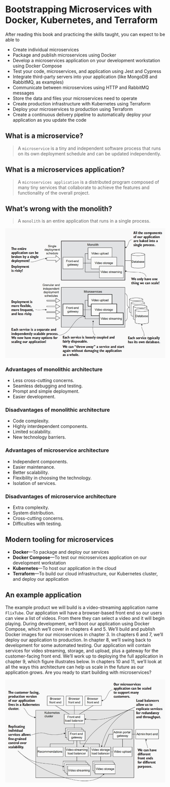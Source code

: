# Bootstrapping Microservices with Docker, Kubernetes, and Terraform
After reading this book and practicing the skills taught, you
can expect to be able to
- Create individual microservices
- Package and publish microservices using Docker
- Develop a microservices application on your development workstation using
Docker Compose
- Test your code, microservices, and application using Jest and Cypress
- Integrate third-party servers into your application (like MongoDB and RabbitMQ,
as examples)
- Communicate between microservices using HTTP and RabbitMQ messages
- Store the data and files your microservices need to operate
- Create production infrastructure with Kubernetes using Terraform
- Deploy your microservices to production using Terraform
- Create a continuous delivery pipeline to automatically deploy your application
as you update the code

## What is a microservice?

> A `microservice` is a tiny and independent software process that runs
on its own deployment schedule and can be updated independently.

##  What is a microservices application?

> A `microservices application` is a distributed program composed of
many tiny services that collaborate to achieve the features and functionality of
the overall project.

## What’s wrong with the monolith?
> A `monolith` is an entire application that runs in a single process.

![](imgs/monolith.jpg)

### Advantages of monolithic architecture
- Less cross-cutting concerns.
- Seamless debugging and testing.
- Prompt and simple deployment.
- Easier development.

### Disadvantages of monolithic architecture
- Code complexity.
- Highly interdependent components.
- Limited scalability.
- New technology barriers.

### Advantages of microservice architecture
- Independent components.
- Easier maintenance.
- Better scalability.
- Flexibility in choosing the technology.
- Isolation of services.

### Disadvantages of microservice architecture
- Extra complexity.
- System distribution.
- Cross-cutting concerns.
- Difficulties with testing.

## Modern tooling for microservices
- **Docker**—To package and deploy our services
- **Docker Compose**—To test our microservices application on our development workstation
- **Kubernetes**—To host our application in the cloud
- **Terraform**—To build our cloud infrastructure, our Kubernetes cluster, and deploy our application

## An example application
The example product we will build is a video-streaming application name `FlixTube`. Our application will have a browser-based front end so our users can view a list of
videos. From there they can select a video and it will begin playing. During development, we’ll boot our application using Docker Compose, which we’ll cover in chapters
4 and 5. We’ll build and publish Docker images for our microservices in chapter 3. In
chapters 6 and 7, we’ll deploy our application to production. In chapter 8, we’ll swing
back to development for some automated testing.
 Our application will contain services for video streaming, storage, and upload, plus
a gateway for the customer-facing front end. We’ll work up to deploying the full application in chapter 9, which figure illustrates below. In chapters 10 and 11, we’ll look at all
the ways this architecture can help us scale in the future as our application grows. Are
you ready to start building with microservices?

![](imgs/example-microservice.jpg)

